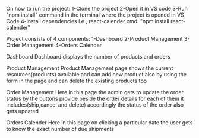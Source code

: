 On how to run the project:
  1-Clone the project
  2-Open it in VS code
  3-Run "npm install" command in the terminal where the project is opened in VS Code
  4-install dependencies i.e., react-calender 
    cmd: "npm install react-calender"


Project consists of 4 components:
  1-Dashboard
  2-Product Management
  3-Order Management
  4-Orders Calender


  Dashboard
  Dashboard displays the number of products and orders


  Product Management
  Product Management page shows the current resources(products) available and can add new product also by using the form in the page and can delete the existing products too

  Order Management
  Here in this page the admin gets to update the order status by the buttons provide beside the order details for each of them it includes(ship,cancel and delete) accordingly the status of the order also gets updated

  Orders Calender
  Here in this page on clicking a particular date the user gets to know the exact number of due shipments
